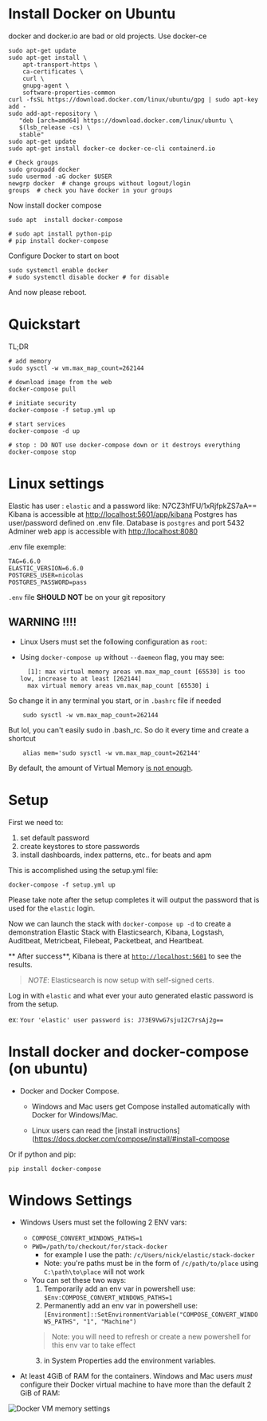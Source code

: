Install Docker on Ubuntu
====

docker and docker.io are bad or old projects. Use docker-ce

    sudo apt-get update
    sudo apt-get install \
        apt-transport-https \
        ca-certificates \
        curl \
        gnupg-agent \
        software-properties-common
    curl -fsSL https://download.docker.com/linux/ubuntu/gpg | sudo apt-key add -
    sudo add-apt-repository \
       "deb [arch=amd64] https://download.docker.com/linux/ubuntu \
       $(lsb_release -cs) \
       stable"
    sudo apt-get update
    sudo apt-get install docker-ce docker-ce-cli containerd.io
    
    # Check groups
    sudo groupadd docker
    sudo usermod -aG docker $USER
    newgrp docker  # change groups without logout/login
    groups  # check you have docker in your groups
    

Now install docker compose

    sudo apt  install docker-compose
    
    # sudo apt install python-pip
    # pip install docker-compose
                   
Configure Docker to start on boot

    sudo systemctl enable docker
    # sudo systemctl disable docker # for disable     

And now please reboot.


Quickstart
====

TL;DR

    # add memory
    sudo sysctl -w vm.max_map_count=262144
    
    # download image from the web
    docker-compose pull     
    
    # initiate security
    docker-compose -f setup.yml up
    
    # start services  
    docker-compose -d up 
    
    # stop : DO NOT use docker-compose down or it destroys everything
    docker-compose stop
        


Linux settings
=====

Elastic has user : `elastic` and a password like: N7CZ3hfFU/1xRjfpkZS7aA==
Kibana is accessible at [http://localhost:5601/app/kibana]()
Postgres has user/password defined on .env file. Database is `postgres` and port 5432
Adminer web app is accessible with [http://localhost:8080]()


.env file exemple:

    TAG=6.6.0
    ELASTIC_VERSION=6.6.0
    POSTGRES_USER=nicolas
    POSTGRES_PASSWORD=pass

`.env` file **SHOULD NOT** be on your git repository


WARNING !!!!
-----

* Linux Users must set the following configuration as `root`:
* Using `docker-compose up` without `--daemeon` flag, you may see:


        [1]: max virtual memory areas vm.max_map_count [65530] is too low, increase to at least [262144]
        max virtual memory areas vm.max_map_count [65530] i


So change it in any terminal you start, or in `.bashrc` file if needed

        sudo sysctl -w vm.max_map_count=262144

But lol, you can't easily sudo in .bash_rc. So do it every time and create a shortcut

        alias mem='sudo sysctl -w vm.max_map_count=262144'        
        

By default, the amount of Virtual Memory [is not enough](https://www.elastic.co/guide/en/elasticsearch/reference/current/vm-max-map-count.html).


Setup
=====


First we need to:

1. set default password
2. create keystores to store passwords
3. install dashboards, index patterns, etc.. for beats and apm

This is accomplished using the setup.yml file:
```
docker-compose -f setup.yml up
```

Please take note after the setup completes it will output the password
that is used for the `elastic` login.

Now we can launch the stack with `docker-compose up -d` to create a demonstration Elastic Stack with
Elasticsearch, Kibana, Logstash, Auditbeat, Metricbeat, Filebeat, Packetbeat,
and Heartbeat.

** After success**, Kibana is there at [`http://localhost:5601`](http://localhost:5601) to see the results.
> *NOTE*: Elasticsearch is now setup with self-signed certs.

Log in with `elastic` and what ever your auto generated elastic password is from the
setup.

ex: `Your 'elastic' user password is: J73E9VwG7sjuI2C7rsAj2g==`


Install docker and docker-compose (on ubuntu)
=====

- Docker and Docker Compose.
  * Windows and Mac users get Compose installed automatically
with Docker for Windows/Mac.

  * Linux users can read the [install instructions](https://docs.docker.com/compose/install/#install-compose


Or if python and pip:

```
pip install docker-compose
``` 



Windows Settings
=====


* Windows Users must set the following 2 ENV vars:
  * `COMPOSE_CONVERT_WINDOWS_PATHS=1`
  * `PWD=/path/to/checkout/for/stack-docker`
    * for example I use the path: `/c/Users/nick/elastic/stack-docker`
    * Note: you're paths must be in the form of `/c/path/to/place` using `C:\path\to\place` will not work
  * You can set these two ways:
    1. Temporarily add an env var in powershell use: `$Env:COMPOSE_CONVERT_WINDOWS_PATHS=1`
    2. Permanently add an env var in powershell use: `[Environment]::SetEnvironmentVariable("COMPOSE_CONVERT_WINDOWS_PATHS", "1", "Machine")`
      > Note: you will need to refresh or create a new powershell for this env var to take effect
    3. in System Properties add the environment variables.


* At least 4GiB of RAM for the containers. Windows and Mac users _must_
configure their Docker virtual machine to have more than the default 2 GiB of
RAM:

![Docker VM memory settings](screenshots/docker-vm-memory-settings.png)
